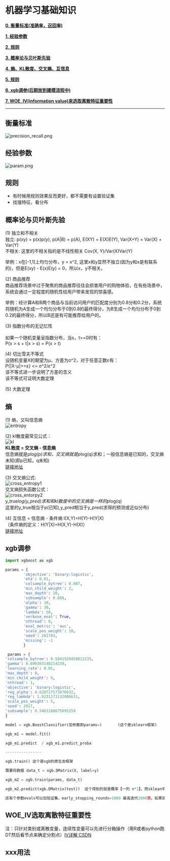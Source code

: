 # 机器学习基础知识

[**0. 衡量标准(准确率，召回率)**](#衡量标准)

[**1. 经验参数**](#经验参数)

[**2. 规则**](#规则)

[**3. 概率论与贝叶斯先验**](#概率论与贝叶斯先验)

[**4. 熵、KL散度、交叉熵、互信息**](#熵)

[**5. 规则**](#规则)

[**6. xgb调参(后期放到建模流程中)**](#xgb调参)

[**7. WOE, IV(information value)来选取离散特征重要性**](#woe_iv选取离散特征重要性)


---

## 衡量标准

![precision_recall.png](pic/precision_recall.png)

## 经验参数

![param.png](pic/param.png)

## 规则

 - 有时候用规则效果反而更好，都不需要有设置验证集<br>
 - 找强特征，看分布

## 概率论与贝叶斯先验

(1) 独立和不相关<br>
独立: p(xy) = p(x)p(y), p(A|B) = p(A), E(XY) = E(X)E(Y), Var(X+Y) = Var(X) + Var(Y)<br> 
不相关: 这里的不相关指的是不线性相关 Cov(X, Y)/Var(X)Var(Y)<br>

举例：x在[-1,1]上均匀分布，y = x^2, 这里x和y显然不独立(因为y和x是有联系的)，但是E(xy) - E(x)E(y) = 0，所以x，y不相关。

(2) 商品推荐<br>
商品推荐场景中过于聚焦的商品推荐往往会损害用户的购物体验，在有些场景中，系统会通过一定程度的随机性给用户带来发现的惊喜感。

举例：经计算A和B两个商品与当前访问用户的匹配度分别为0.8分和0.2分，系统将随机为A生成一个均匀分布于0到0.8的最终得分，为B生成一个均匀分布于0到0.2的最终得分，所以B还是有可能推荐给用户的。

(3) 指数分布的无记忆性<br>    
如果一个随机变量呈指数分布，当s，t>=0时有：<br> 
P(x > s + t|x > s) = P(x > t)

(4) 切比雪夫不等式<br>
设随机变量X的期望为μ，方差为σ^2，对于任意正数ε有：<br> 
P{|X-μ|>=ε} <= σ^2/ε^2 <br>
该不等式进一步说明了方差的含义<br> 
该不等式可证明大数定理

(5) 大数定理   

## 熵

(1) 熵，又叫信息熵<br>
![entropy](pic/entropy.png)

(2) kl散度最常见公式：<br>
![kl](pic/kl散度.png)<br>
**KL散度 = 交叉熵 - 信息熵**<br>
信息熵就是p*log(p)求和，交叉熵就是p*log(q)求和；一般信息熵是已知的，交叉熵未知(即p已知，q未知)<br>
[链接地址](https://blog.csdn.net/ericcchen/article/details/72357411)

(3) 交叉熵公式:<br>
![cross_entropy1](pic/交叉熵公式.png)<br>
交叉熵损失函数公式：<br>
![cross_entorpy2](pic/交叉熵损失函数.png)<br>
y_true*log(y_pred)求和和kl散度中的交叉熵是一样的p*log(q)<br>
这里的y_true相当于p(已知),y_pred相当于y_pred(求得的预测或近似分布)

(4) 互信息 = 信息熵 - 条件熵  I(X,Y)=H(Y)-H(Y|X) <br>
（条件熵的定义：H(Y|X)=H(X,Y)-H(X)）<br>
[链接地址](https://www.cnblogs.com/gatherstars/p/6004075.html)

## xgb调参
```python
import xgboost as xgb

params = {
        'objective': 'binary:logistic',
        'eta': 0.01,
        'colsample_bytree': 0.887,
        'min_child_weight': 2,
        'max_depth': 10,
        'subsample': 0.886,
        'alpha': 10,
        'gamma': 30,
        'lambda': 50,
        'verbose_eval': True,
        'nthread': 8,
        'eval_metric': 'auc',
        'scale_pos_weight': 10,
        'seed': 201703,
        'missing': -1
        }

 params = {
'colsample_bytree': 0.5041920450812235,
'gamma': 0.690363148214239,
'learning_rate': 0.01,
'max_depth': 8,
'min_child_weight': 9,
'nthread': 1,
'objective': 'binary:logistic',
'reg_alpha': 4.620727573976632,
'reg_lambda': 1.9231173132006631,
'scale_pos_weight': 5,
'seed': 2017,
'subsample': 0.5463188675095159
}

model = xgb.BoostClassifier(加参数即params=)       (这个是sklearn框架)

xgb_m1 = model.fit()

xgb_m1.predict  / xgb_m1.predict_proba

----------------

xgb.train() 这个是xgb的原生态框架

需要将数据 data_t = xgb.DMatrix(X, label=y)

xgb_m2 = xgb.train(params, data_t)

xgb_m2.predict(xgb.DMatrix(test))  这个得到的就是概率【一列 n*1】，而sklean中predict得到的是0和1,predict_proba得到的是概率【两列 n*2，看后面一列>0.5预测为1】

还有个参数evals可以加验证集，early_stopping_rounds=1000 最高迭代1000次，如果验证集误差上升就停止
```

## WOE_IV选取离散特征重要性

注：只针对类别或离散变量，连续性变量可以先进行分箱操作（用R或者python跑DT然后看节点来确定分割点）[IV详解 CSDN](http://blog.csdn.net/kevin7658/article/details/50780391)

## xxx用法
